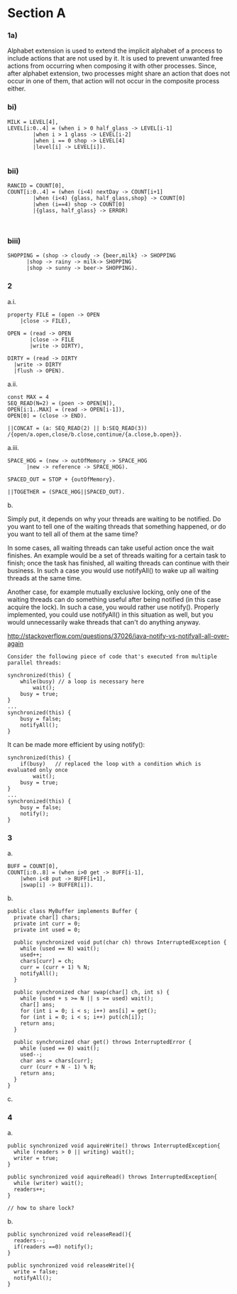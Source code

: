 # Section A
### 1a)

Alphabet extension is used to extend the implicit alphabet of a process to include actions that are not used by it. It is used to prevent unwanted free actions from occurring when composing it with other processes. Since, after alphabet extension, two processes might share an action that does not occur in one of them, that action will not occur in the composite process either.

### bi)

```
MILK = LEVEL[4],
LEVEL[i:0..4] = (when i > 0 half_glass -> LEVEL[i-1]
        |when i > 1 glass -> LEVEL[i-2]
        |when i == 0 shop -> LEVEL[4]
        |level[i] -> LEVEL[i]).
        
```

### bii)

```
RANCID = COUNT[0],
COUNT[i:0..4] = (when (i<4) nextDay -> COUNT[i+1]
        |when (i<4) {glass, half_glass,shop} -> COUNT[0]
        |when (i==4) shop -> COUNT[0]
        |{glass, half_glass} -> ERROR)
        
        
```

### biii)

```                                                                                                                                                                                                                  
SHOPPING = (shop -> cloudy -> {beer,milk} -> SHOPPING
      |shop -> rainy -> milk-> SHOPPING
      |shop -> sunny -> beer-> SHOPPING).
```

### 2

a.i.

```
property FILE = (open -> OPEN
    |close -> FILE),

OPEN = (read -> OPEN
       |close -> FILE
       |write -> DIRTY),

DIRTY = (read -> DIRTY
  |write -> DIRTY
  |flush -> OPEN).
```

a.ii.

```
const MAX = 4
SEQ_READ(N=2) = (poen -> OPEN[N]),
OPEN[i:1..MAX] = (read -> OPEN[i-1]),
OPEN[0] = (close -> END).

||CONCAT = (a: SEQ_READ(2) || b:SEQ_READ(3))
/{open/a.open,close/b.close,continue/{a.close,b.open}}.
```

a.iii.

```
SPACE_HOG = (new -> outOfMemory -> SPACE_HOG
      |new -> reference -> SPACE_HOG).

SPACED_OUT = STOP + {outOfMemory}.

||TOGETHER = (SPACE_HOG||SPACED_OUT).
```

b.

Simply put, it depends on why your threads are waiting to be notified. Do you want to tell one of the waiting threads that something happened, or do you want to tell all of them at the same time?

In some cases, all waiting threads can take useful action once the wait finishes. An example would be a set of threads waiting for a certain task to finish; once the task has finished, all waiting threads can continue with their business. In such a case you would use notifyAll() to wake up all waiting threads at the same time.

Another case, for example mutually exclusive locking, only one of the waiting threads can do something useful after being notified (in this case acquire the lock). In such a case, you would rather use notify(). Properly implemented, you could use notifyAll() in this situation as well, but you would unnecessarily wake threads that can't do anything anyway.

http://stackoverflow.com/questions/37026/java-notify-vs-notifyall-all-over-again

```
Consider the following piece of code that's executed from multiple parallel threads:

synchronized(this) {
    while(busy) // a loop is necessary here
        wait();
    busy = true;
}
...
synchronized(this) {
    busy = false;
    notifyAll();
}

```

It can be made more efficient by using notify():
```
synchronized(this) {
    if(busy)   // replaced the loop with a condition which is evaluated only once
        wait();
    busy = true;
}
...
synchronized(this) {
    busy = false;
    notify();
}
```

### 3

a.

```
BUFF = COUNT[0],
COUNT[i:0..8] = (when i>0 get -> BUFF[i-1],
    |when i<8 put -> BUFF[i+1],
    |swap[i] -> BUFFER[i]).
```

b.

```
public class MyBuffer implements Buffer {
  private char[] chars;
  private int curr = 0;
  private int used = 0;

  public synchronized void put(char ch) throws InterruptedException {
    while (used == N) wait();
    used++;
    chars[curr] = ch;
    curr = (curr + 1) % N;
    notifyAll();
  }

  public synchronized char swap(char[] ch, int s) {
    while (used + s >= N || s >= used) wait();
    char[] ans;
    for (int i = 0; i < s; i++) ans[i] = get();
    for (int i = 0; i < s; i++) put(ch[i]);
    return ans;
  }

  public synchronized char get() throws InterruptedError {
    while (used == 0) wait();
    used--;
    char ans = chars[curr];
    curr (curr + N - 1) % N;
    return ans;
  }
}
```

c.

### 4

a.

```
public synchronized void aquireWrite() throws InterruptedException{
  while (readers > 0 || writing) wait();
  writer = true;
}

public synchronized void aquireRead() throws InterruptedException{
  while (writer) wait();
  readers++;
}

// how to share lock?
```

b.

```
public synchronized void releaseRead(){
  readers--;
  if(readers ==0) notify();
}

public synchronized void releaseWrite(){
  write = false;
  notifyAll();
}
```

